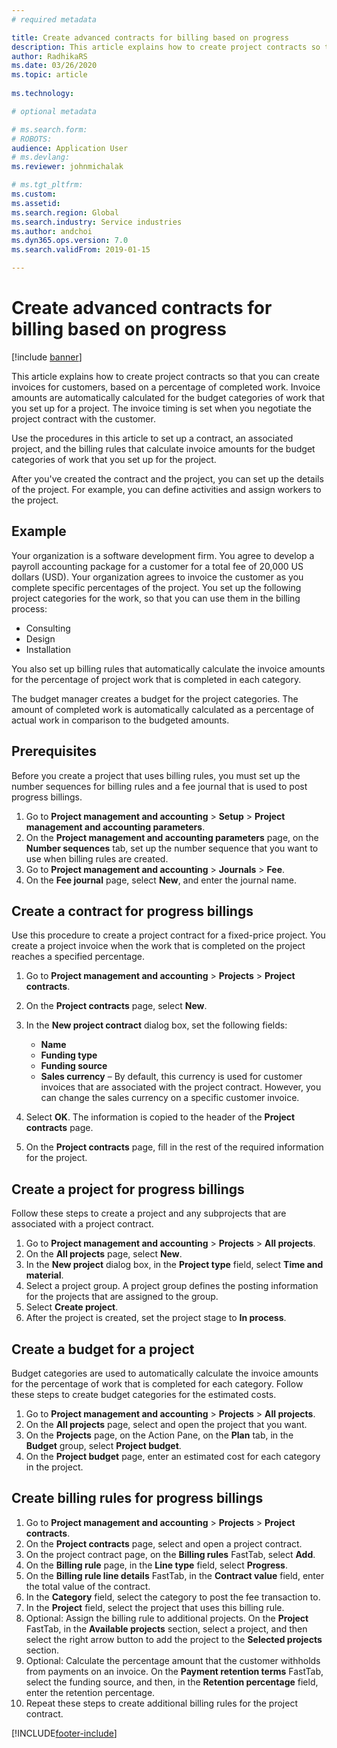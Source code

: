 ```yaml
---
# required metadata

title: Create advanced contracts for billing based on progress
description: This article explains how to create project contracts so that you can generate invoices for customers, based on a percentage of completed work.
author: RadhikaRS
ms.date: 03/26/2020
ms.topic: article
 
ms.technology: 

# optional metadata

# ms.search.form: 
# ROBOTS: 
audience: Application User
# ms.devlang: 
ms.reviewer: johnmichalak

# ms.tgt_pltfrm: 
ms.custom: 
ms.assetid: 
ms.search.region: Global
ms.search.industry: Service industries
ms.author: andchoi
ms.dyn365.ops.version: 7.0
ms.search.validFrom: 2019-01-15

---
```


# Create advanced contracts for billing based on progress
[!include [banner](../includes/banner.md)]

This article explains how to create project contracts so that you can create invoices for customers, based on a percentage of completed work. Invoice amounts are automatically calculated for the budget categories of work that you set up for a project. The invoice timing is set when you negotiate the project contract with the customer.

Use the procedures in this article to set up a contract, an associated project, and the billing rules that calculate invoice amounts for the budget categories of work that you set up for the project.

After you've created the contract and the project, you can set up the details of the project. For example, you can define activities and assign workers to the project.

## Example

Your organization is a software development firm. You agree to develop a payroll accounting package for a customer for a total fee of 20,000 US dollars (USD). Your organization agrees to invoice the customer as you complete specific percentages of the project. You set up the following project categories for the work, so that you can use them in the billing process:

- Consulting
- Design
- Installation

You also set up billing rules that automatically calculate the invoice amounts for the percentage of project work that is completed in each category.

The budget manager creates a budget for the project categories. The amount of completed work is automatically calculated as a percentage of actual work in comparison to the budgeted amounts.

## Prerequisites

Before you create a project that uses billing rules, you must set up the number sequences for billing rules and a fee journal that is used to post progress billings.

1. Go to **Project management and accounting** \> **Setup** \> **Project management and accounting parameters**.
2. On the **Project management and accounting parameters** page, on the **Number sequences** tab, set up the number sequence that you want to use when billing rules are created.
3. Go to **Project management and accounting** \> **Journals** \> **Fee**.
4. On the **Fee journal** page, select **New**, and enter the journal name.

## Create a contract for progress billings

Use this procedure to create a project contract for a fixed-price project. You create a project invoice when the work that is completed on the project reaches a specified percentage.

1. Go to **Project management and accounting** \> **Projects** \> **Project contracts**.
2. On the **Project contracts** page, select **New**.
3. In the **New project contract** dialog box, set the following fields:

    - **Name**
    - **Funding type**
    - **Funding source**
    - **Sales currency** – By default, this currency is used for customer invoices that are associated with the project contract. However, you can change the sales currency on a specific customer invoice.

4. Select **OK**. The information is copied to the header of the **Project contracts** page.
5. On the **Project contracts** page, fill in the rest of the required information for the project.

## Create a project for progress billings

Follow these steps to create a project and any subprojects that are associated with a project contract.

1. Go to **Project management and accounting** \> **Projects** \> **All projects**.
2. On the **All projects** page, select **New**.
3. In the **New project** dialog box, in the **Project type** field, select **Time and material**.
4. Select a project group. A project group defines the posting information for the projects that are assigned to the group.
5. Select **Create project**.
6. After the project is created, set the project stage to **In process**.

## Create a budget for a project

Budget categories are used to automatically calculate the invoice amounts for the percentage of work that is completed for each category. Follow these steps to create budget categories for the estimated costs.

1. Go to **Project management and accounting** \> **Projects** \> **All projects**.
2. On the **All projects** page, select and open the project that you want.
3. On the **Projects** page, on the Action Pane, on the **Plan** tab, in the **Budget** group, select **Project budget**.
4. On the **Project budget** page, enter an estimated cost for each category in the project.

## Create billing rules for progress billings

1. Go to **Project management and accounting** \> **Projects** \> **Project contracts**.
2. On the **Project contracts** page, select and open a project contract.
3. On the project contract page, on the **Billing rules** FastTab, select **Add**.
4. On the **Billing rule** page, in the **Line type** field, select **Progress**.
5. On the **Billing rule line details** FastTab, in the **Contract value** field, enter the total value of the contract.
6. In the **Category** field, select the category to post the fee transaction to.
7. In the **Project** field, select the project that uses this billing rule.
8. Optional: Assign the billing rule to additional projects. On the **Project** FastTab, in the **Available projects** section, select a project, and then select the right arrow button to add the project to the **Selected projects** section.
9. Optional: Calculate the percentage amount that the customer withholds from payments on an invoice. On the **Payment retention terms** FastTab, select the funding source, and then, in the **Retention percentage** field, enter the retention percentage.
10. Repeat these steps to create additional billing rules for the project contract.


[!INCLUDE[footer-include](../includes/footer-banner.md)]